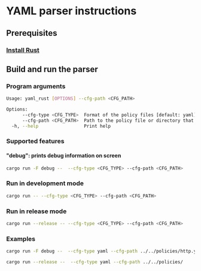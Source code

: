 # YAML parser instructions

## Prerequisites

### [Install Rust](https://www.rust-lang.org/tools/install)

## Build and run the parser

### Program arguments

```bash
Usage: yaml_rust [OPTIONS] --cfg-path <CFG_PATH>

Options:
      --cfg-type <CFG_TYPE>  Format of the policy files [default: yaml], supported file types: yaml
      --cfg-path <CFG_PATH>  Path to the policy file or directory that contains the policy files
  -h, --help                 Print help
```

### Supported features

#### "debug": prints debug information on screen

```bash
cargo run -F debug --  --cfg-type <CFG_TYPE> --cfg-path <CFG_PATH>
```

### Run in development mode

```bash
cargo run -- --cfg-type <CFG_TYPE> --cfg-path <CFG_PATH>
```

### Run in release mode

```bash
cargo run --release -- --cfg-type <CFG_TYPE> --cfg-path <CFG_PATH>
```

### Examples

```bash
cargo run -F debug --  --cfg-type yaml --cfg-path ../../policies/http.yaml
```

```bash
cargo run --release --  --cfg-type yaml --cfg-path ../../policies/
```